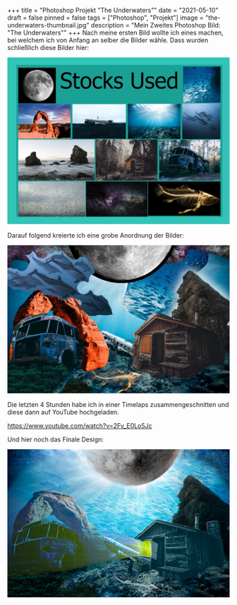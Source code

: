 +++
title = "Photoshop Projekt \"The Underwaters\""
date = "2021-05-10"
draft = false
pinned = false
tags = ["Photoshop", "Projekt"]
image = "the-underwaters-thumbnail.jpg"
description = "Mein Zweites Photoshop Bild: \"The Underwaters\""
+++
Nach meine ersten Bild wollte ich eines machen, bei welchem ich von Anfang an selber die Bilder wähle. Dass wurden schließlich diese Bilder hier:

![Bilder: Pexels.com](whatsapp-image-2021-05-10-at-10.53.52.jpeg)

Darauf folgend kreierte ich eine grobe Anordnung der Bilder:

![Grobe Vorstellung](whatsapp-image-2021-05-10-at-10.53.52-1-.jpeg)

Die letzten 4 Stunden habe ich in einer Timelaps zusammengeschnitten und diese dann auf YouTube hochgeladen.

<https://www.youtube.com/watch?v=2Fv_E0Lo5Jc>

Und hier noch das Finale Design:

![Finales Design](the-underwaters_blog.jpg)